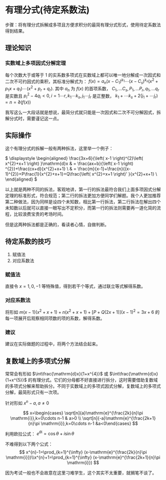 # 有理分式(待定系数法)
步骤：将有理分式拆解成多项且方便求积分的最简有理分式形式，使用待定系数法得到结果。

## 理论知识
### 实数域上多项因式分解定理
每个次数大于或等于 $1$ 的实系数多项式在实数域上都可以唯一地分解成一次因式和二次不可约因式的乘积，其标准分解式为： $f(x)=a_n(x-C_1)^{k_1}\cdots\left( x-C_s \right)^{k_s}\left( x^{2}+p_1x+q_1 \right) \cdots \left( x^{2}+p_r+q_r \right).$ 其中 $a_n$ 为 $f(x)$ 的首项系数， $C_1,\ldots C_s,P_1,\ldots P_r,q_1, \ldots q_r$ 是实数且 $p_i^{2}-4q_i<0,i=1\cdots r,k_1\cdots k_s,j_1\cdots j_r$ 是正整数， $k_1+ \cdots k_s+2\left( j_1+ \cdots j_r \right) = n = \partial\left( f(x) \right)$ 

我写这么一大段话就是想说，最简分式就只能是一次因式和二次不可分解因式，拆解分式时，需要谨记这一点。

## 实际操作
这个有理分式的拆解一般有两种拆法，这里举一个例子：

$
\displaystyle 
\begin{aligned}
\frac{3x+6}{\left( x-1 \right)^{2}\left( x^{2}+x+1 \right) }\mathrm{d}x & = \frac{ax+b}{\left( x-1 \right) ^{2}}+\frac{cx+d}{x^{2}+x+1}  \\
& = \frac{m}{x-1}+\frac{n}{(x-1)^{2}}+P\frac{1}{x^{2}+x+1}+Q\frac{\left( x^{2}+x+1 \right)' }{x^{2}+x+1}  \\
\end{aligned}
$

以上就是两种不同的拆法，客观地讲，第一行的拆法最符合我们上面多项因式分解定理的标准形式，符合规范；第二行的拆法更加方便同学们解题。我个人更加推荐第二种做法，因为同样是设四个未知数，相比第一行拆法，第二行拆法在解出四个未知数以后就可以直接一眼写出不定积分，而第一行的拆法则需要再一道化简的流程，比较浪费宝贵的考场时间。

但是这两种拆法都是正确的，看读者心情，自做判断。

## 待定系数的技巧
1. 赋值法
2. 对应系数法

### 赋值法
直接令 $x=1,0,-1$ 等特殊值，得到若干个等式，通过联立等式解得系数。
### 对应系数法
将形如 $m(x-1)(x^{2}+x+1)+n(x^{2}+x+1)+\left[ P+Q(2x+1) \right] (x-1)^{2}=3x+6$ 的每一项展开后观察相同项数的项的系数，解得系数。

### 建议
建议在实际做题的过程中，将两个方法结合起来。

## 复数域上的多项式分解
常常会有形如 $\int\frac{\mathrm{d}x}{1+x^{4}}$ 或 $\int\frac{\mathrm{d}x}{1+x^{5}}$ 的有理分式。它们的分母都不好直接进行拆分，这时需要借助复数域的多项式分解来帮助拆分。不同于实数域上的多项式因式分解，复数域上的多项式分解，最简形式只有一次项。

针对形如 $x^{n}-a,a\neq 0$

$$
x=\begin{cases} \sqrt[n]{a}\mathrm{e}^{\frac{2k}{n}\pi \mathrm{i}},k=0\cdots n-1 & a>0  \\ \sqrt[n]{-a}\mathrm{e}^{\frac{2k+1}{n}\pi \mathrm{i}},k=0\cdots n-1 &a<0\end{cases}
$$

利用欧拉公式： $e^{\theta \mathrm{i}}=\cos\theta+i\sin\theta$

不难得到以下两个公式：
$$
x^{n}-1=\prod_{k=1}^{\infty} (x-\mathrm{e}^{\frac{2k}{n}\pi \mathrm{i}})\\x^{n}+1=\prod_{k=1}^{\infty} (x-\mathrm{e}^{\frac{2k+1}{n}\pi \mathrm{i}})
$$

因为考试一般也不会故意在这里刁难学生，这个其实不太重要，就搁笔不谈了。